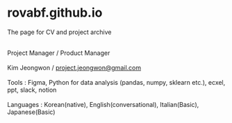 # rovabf.github.io
The page for CV and project archive

<br>Project Manager / Product Manager</br>
<br>Kim Jeongwon / project.jeongwon@gmail.com</br>
<br>Tools : Figma, Python for data analysis (pandas, numpy, sklearn etc.), ecxel, ppt, slack, notion</br>
<br>Languages : Korean(native), English(conversational), Italian(Basic), Japanese(Basic)</br>
